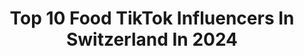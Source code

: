 ---
title: Top 10 Food TikTok Influencers In Switzerland In 2024
description: >-
  Find top food TikTok influencers in Switzerland in 2024. Most popular hashtags: #fyp #foryou #switzerland #viral.
platform: TikTok
hits: 50
text_top: Analyze the top-rated TikTok accounts on inBeat.
text_bottom: Our platform aggregates 50 TikTok influencers like this in Switzerland for you to connect with.
profiles:
  - username: "thispronto"
    fullname: >-
      TP
    bio: >-
      🇨🇭 Food 😍🤤 thispronto@foryouagency.de
    location: "Switzerland"
    followers: 10000000
    engagement: 1086
    commentsToLikes: 0.008586
    id: ck9n6gu9f770l0j783jo6vw77
    verified: true
    hashtags: "#duett"
  - username: "manuelakocht"
    fullname: >-
      Manuela
    bio: >-
      Man ist nicht dumm, nur weil man etwas nicht kann! ❤️ sie/ihr/ihre
    location: "Switzerland"
    followers: 17100
    engagement: 707
    commentsToLikes: 0.041795
    id: ck8qgc4ly09wq0j78li1ao8nz
    verified: false
    hashtags: "#foodtiktok, #tiktokmama, #rezeptideen, #1minuterezept"
  - username: "worldeconomicforum"
    fullname: >-
      World Economic Forum
    bio: >-
      International Organization, committed to improving the state of the world
    location: "Switzerland"
    followers: 1600000
    engagement: 394
    commentsToLikes: 0.019274
    id: ck81q2se4fh3a0j78gu0d038j
    verified: true
    hashtags: "#plastic, #sustainable, #coronavirus, #food"
  - username: "ladyheart_grace_27"
    fullname: >-
      It’s Grace 🇵🇭🦋
    bio: >-
      🇵🇭 Pinay in Switzerland 🇨🇭 Insta:@ladyheartgrace_27 #SpreadLove&BeKind🤞 💙✨
    location: "Switzerland"
    followers: 354900
    engagement: 1011
    commentsToLikes: 0.024284
    id: ckb9l7bk7djo50j23ghawa5a0
    verified: false
    hashtags: "#foodporn, #fyp, #couplegoals, #relationshipgoals"
  - username: "akimbrian"
    fullname: >-
      akimpbrian
    bio: >-
      🇨🇭 venez je vous montre insta : akimpbrian
    location: "Switzerland"
    followers: 36200
    engagement: 1431
    commentsToLikes: 0.012452
    id: ckbfftxrjapem0j2392m8x70f
    verified: false
    hashtags: "#pourtoi, #cadeauxdeno, #suisse, #recipe"
  - username: "ch1n00ck"
    fullname: >-
      TamRa
    bio: >-
      
    location: "Switzerland"
    followers: 5124
    engagement: 1154
    commentsToLikes: 0.010208
    id: ckafu405k8twm0i78j274l97r
    verified: false
    hashtags: "#yummy, #nature, #christmas, #wildlife"
  - username: "mrsflury"
    fullname: >-
      Mrs Flury
    bio: >-
      Doris 🌻 Gesunde Rezepte Insta @mrsflury #eatgoodfood MEIN BUCH 🤗👇🏻
    location: "Switzerland"
    followers: 73100
    engagement: 929
    commentsToLikes: 0.015306
    id: ck8qgc40n09rq0j78lb0w0w5d
    verified: false
    hashtags: "#plantbased, #easy, #rezepte, #backen"
  - username: "normanofficially.tv"
    fullname: >-
      👑 NORMANOFFICIALLY.tv 👑
    bio: >-
      🔊: CREATOR 👑CEO: #n0tv 🇩🇪🇨🇭🇵🇭 👑CEO: #nOtv 👑 :❤️mrs_normanofficially.tv
    location: "Switzerland"
    followers: 137600
    engagement: 2608
    commentsToLikes: 0.344506
    id: ck8opvh504q9g0j78dlu49lpu
    verified: false
    hashtags: "#italy, #italia, #swiss, #italiano"
  - username: "rico.dmnr"
    fullname: >-
      sunkid 🔆
    bio: >-
      🌻Typ mit Herz🦦 ☮︎♡✌︎☺︎︎ 𝘀𝗻𝗮𝗽: 𝗿𝗶𝗰𝗼.𝗱𝗺𝗻𝗿 🇨🇭artist✍🏼
    location: "Switzerland"
    followers: 30900
    engagement: 636
    commentsToLikes: 0.073304
    id: ckb8znptef4y80j2371s0ri8e
    verified: false
    hashtags: "#love, #peace, #lovealwayswins, #nurderbvb"
  - username: "ichesseleim"
    fullname: >-
      Ichesseleim
    bio: >-
      Official account of SIN quillex
    location: "Switzerland"
    followers: 3047
    engagement: 1328
    commentsToLikes: 0.187500
    id: ck8tln7bcc6nb0j78k7qjr9ac
    verified: false
    hashtags: "#vibingcat, #dankmeme, #viralvideo, #viral"
---